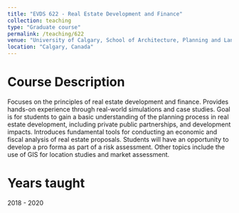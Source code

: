 ```yaml
---
title: "EVDS 622 - Real Estate Development and Finance"
collection: teaching
type: "Graduate course"
permalink: /teaching/622
venue: "University of Calgary, School of Architecture, Planning and Landscape"
location: "Calgary, Canada"
---
```

Course Description
======
Focuses on the principles of real estate development and finance. Provides hands-on experience through real-world simulations and case studies. Goal is for students to gain a basic understanding of the planning process in real estate development, including private public partnerships, and development impacts. Introduces fundamental tools for conducting an economic and fiscal analysis of real estate proposals. Students will have an opportunity to develop a pro forma as part of a risk assessment. Other topics include the use of GIS for location studies and market assessment.

Years taught
======
2018 - 2020
